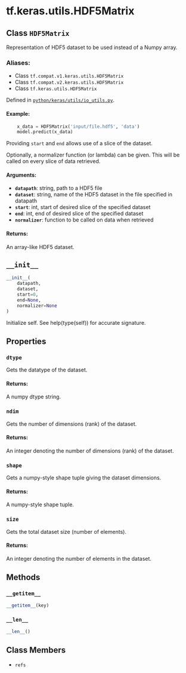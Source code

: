 <div itemscope itemtype="http://developers.google.com/ReferenceObject">
<meta itemprop="name" content="tf.keras.utils.HDF5Matrix" />
<meta itemprop="path" content="Stable" />
<meta itemprop="property" content="dtype"/>
<meta itemprop="property" content="ndim"/>
<meta itemprop="property" content="shape"/>
<meta itemprop="property" content="size"/>
<meta itemprop="property" content="__getitem__"/>
<meta itemprop="property" content="__init__"/>
<meta itemprop="property" content="__len__"/>
<meta itemprop="property" content="refs"/>
</div>

# tf.keras.utils.HDF5Matrix

## Class `HDF5Matrix`

Representation of HDF5 dataset to be used instead of a Numpy array.



### Aliases:

* Class `tf.compat.v1.keras.utils.HDF5Matrix`
* Class `tf.compat.v2.keras.utils.HDF5Matrix`
* Class `tf.keras.utils.HDF5Matrix`



Defined in [`python/keras/utils/io_utils.py`](/code/stable/tensorflow/python/keras/utils/io_utils.py).

<!-- Placeholder for "Used in" -->


#### Example:



```python
    x_data = HDF5Matrix('input/file.hdf5', 'data')
    model.predict(x_data)
```

Providing `start` and `end` allows use of a slice of the dataset.

Optionally, a normalizer function (or lambda) can be given. This will
be called on every slice of data retrieved.

#### Arguments:


* <b>`datapath`</b>: string, path to a HDF5 file
* <b>`dataset`</b>: string, name of the HDF5 dataset in the file specified
    in datapath
* <b>`start`</b>: int, start of desired slice of the specified dataset
* <b>`end`</b>: int, end of desired slice of the specified dataset
* <b>`normalizer`</b>: function to be called on data when retrieved


#### Returns:

An array-like HDF5 dataset.


<h2 id="__init__"><code>__init__</code></h2>

``` python
__init__(
    datapath,
    dataset,
    start=0,
    end=None,
    normalizer=None
)
```

Initialize self.  See help(type(self)) for accurate signature.




## Properties

<h3 id="dtype"><code>dtype</code></h3>

Gets the datatype of the dataset.


#### Returns:

A numpy dtype string.


<h3 id="ndim"><code>ndim</code></h3>

Gets the number of dimensions (rank) of the dataset.


#### Returns:

An integer denoting the number of dimensions (rank) of the dataset.


<h3 id="shape"><code>shape</code></h3>

Gets a numpy-style shape tuple giving the dataset dimensions.


#### Returns:

A numpy-style shape tuple.


<h3 id="size"><code>size</code></h3>

Gets the total dataset size (number of elements).


#### Returns:

An integer denoting the number of elements in the dataset.




## Methods

<h3 id="__getitem__"><code>__getitem__</code></h3>

``` python
__getitem__(key)
```




<h3 id="__len__"><code>__len__</code></h3>

``` python
__len__()
```






## Class Members

* `refs` <a id="refs"></a>
